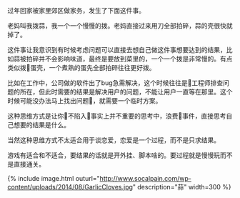 过年回家被家里郊区做家务，发生了下面这件事。

老妈叫我拨蒜，我一个一个慢慢的拨。老妈直接过来用刀全部拍碎，蒜的壳很快就掉了。

这件事让我意识到有时候考虑问题可以直接去想自己做这件事想要达到的结果，比如蒜被拍碎并不会影响味道，最终是要放到菜里的，一个一个拨是非常慢的。有点类似拨蛋壳，一个煮熟的蛋先全部拍碎往往更好拨。

比如在工作中，公司做的软件出了bug急需解决，这个时候往往是工程师排查问题的所在，但此时需要的结果是解决用户的问题，不能让用户一直等在那里。这个时候可能没办法马上找出问题，就需要一个临时方案。

这种思维方式是让你不陷入事实上并不重要的思考中，浪费事件，直接思考自己想要的结果是什么。

当然这种思维方式不太适合用于谈恋爱，恋爱是一个过程，而不是只求结果。

游戏有适合和不适合，要结果的话就是开外挂、脚本啥的。要过程就是慢慢玩而不是直接通关。

{% include image.html outurl="http://www.socalpain.com/wp-content/uploads/2014/08/GarlicCloves.jpg" description="蒜" width=300 %}